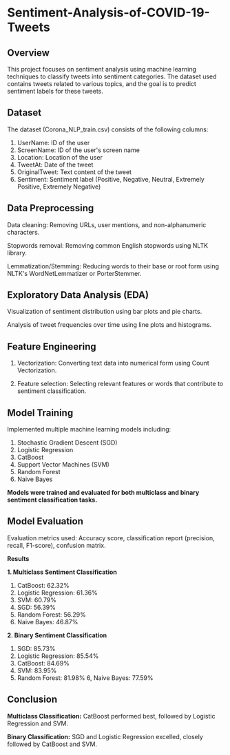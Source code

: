 # Sentiment-Analysis-of-COVID-19-Tweets

<h2>Overview</h2>

This project focuses on sentiment analysis using machine learning techniques to classify tweets into sentiment categories. The dataset used contains tweets related to various topics, and the goal is to predict sentiment labels for these tweets.

<h2>Dataset</h2>

The dataset (Corona_NLP_train.csv) consists of the following columns:

1. UserName: ID of the user
2. ScreenName: ID of the user's screen name
3. Location: Location of the user
4. TweetAt: Date of the tweet
5. OriginalTweet: Text content of the tweet
6. Sentiment: Sentiment label (Positive, Negative, Neutral, Extremely Positive, Extremely Negative)

<h2>Data Preprocessing</h2>

Data cleaning: Removing URLs, user mentions, and non-alphanumeric characters.

Stopwords removal: Removing common English stopwords using NLTK library.

Lemmatization/Stemming: Reducing words to their base or root form using NLTK's WordNetLemmatizer or PorterStemmer.

<h2>Exploratory Data Analysis (EDA)</h2>

Visualization of sentiment distribution using bar plots and pie charts.

Analysis of tweet frequencies over time using line plots and histograms.

<h2>Feature Engineering</h2>

1. Vectorization: Converting text data into numerical form using Count Vectorization.
  
2. Feature selection: Selecting relevant features or words that contribute to sentiment classification.
   
<h2>Model Training</h2>

Implemented multiple machine learning models including:

1. Stochastic Gradient Descent (SGD)
2. Logistic Regression
3. CatBoost
4. Support Vector Machines (SVM)
5. Random Forest
6. Naive Bayes

**Models were trained and evaluated for both multiclass and binary sentiment classification tasks.**

<h2>Model Evaluation</h2>

Evaluation metrics used: Accuracy score, classification report (precision, recall, F1-score), confusion matrix.

**Results**

**1. Multiclass Sentiment Classification**

1. CatBoost: 62.32%
2. Logistic Regression: 61.36%
3. SVM: 60.79%
4. SGD: 56.39%
5. Random Forest: 56.29%
6. Naive Bayes: 46.87%

**2. Binary Sentiment Classification**
1. SGD: 85.73%
2. Logistic Regression: 85.54%
3. CatBoost: 84.69%
4. SVM: 83.95%
5. Random Forest: 81.98%
6, Naive Bayes: 77.59%

<h2>Conclusion</h2>

**Multiclass Classification:** CatBoost performed best, followed by Logistic Regression and SVM.

**Binary Classification:** SGD and Logistic Regression excelled, closely followed by CatBoost and SVM.
